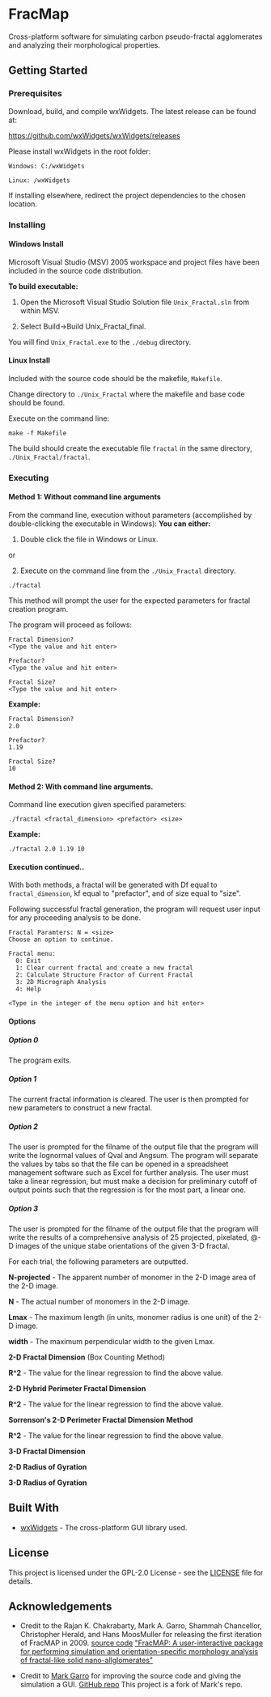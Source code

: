 # FracMap

Cross-platform software for simulating carbon pseudo-fractal agglomerates and analyzing their morphological properties.

## Getting Started

### Prerequisites

Download, build, and compile wxWidgets. The latest release can be found at:

https://github.com/wxWidgets/wxWidgets/releases


Please install wxWidgets in the root folder:

    Windows: C:/wxWidgets

    Linux: /wxWidgets

If installing elsewhere, redirect the project dependencies to the chosen location.

### Installing

#### Windows Install

Microsoft Visual Studio (MSV) 2005 workspace and project files have been included in
the source code distribution.

**To build executable:**

1) Open the Microsoft Visual Studio Solution file `Unix_Fractal.sln` from within MSV.

2) Select Build->Build Unix_Fractal_final.

You will find `Unix_Fractal.exe` to the `./debug` directory.

#### Linux Install

Included with the source code should be the makefile, `Makefile`.

Change directory to `./Unix_Fractal` where the makefile and base code should be found.

Execute on the command line:

```
make -f Makefile
```

The build should create the executable file `fractal` in the same directory, `./Unix_Fractal/fractal`.

### Executing

#### Method 1: Without command line arguments

From the command line, execution without parameters (accomplished by double-clicking the executable in Windows):
**You can either:**

1) Double click the file in Windows or Linux.

or

2) Execute on the command line from the `./Unix_Fractal` directory.

```
./fractal
```

This method will prompt the user for the expected parameters for fractal creation program.

The program will proceed as follows:

```
Fractal Dimension?
<Type the value and hit enter>

Prefactor?
<Type the value and hit enter>

Fractal Size?
<Type the value and hit enter>
```

**Example:**
```
Fractal Dimension?
2.0

Prefactor?
1.19

Fractal Size?
10
```

#### Method 2: With command line arguments.

Command line execution given specified parameters:

```
./fractal <fractal_dimension> <prefactor> <size>
```

**Example:**
```
./fractal 2.0 1.19 10
```

#### Execution continued..

With both methods, a fractal will be generated with Df equal to `fractal_dimension`,
kf equal to "prefactor", and of size equal to "size".

Following successful fractal generation, the program will request user input for any
proceeding analysis to be done.

```
Fractal Paramters: N = <size>
Choose an option to continue.

Fractal menu:
  0: Exit
  1: Clear current fractal and create a new fractal
  2: Calculate Structure Fractor of Current Fractal
  3: 2D Micrograph Analysis
  4: Help

<Type in the integer of the menu option and hit enter>
```

#### Options

##### Option 0

The program exits.

##### Option 1

The current fractal information is cleared. The user is then prompted for new parameters to construct a new fractal.

##### Option 2

The user is prompted for the filname of the output file that the program will write the lognormal values of Qval and Angsum. The program will separate the values by tabs so that the file can be opened in a spreadsheet management software such as Excel for further analysis. The user must take a linear regression, but must make a decision for preliminary cutoff of output points such that the regression is for the most part, a linear one.

##### Option 3

The user is prompted for the filname of the output file that the program will write the results of a comprehensive analysis of 25 projected, pixelated, @-D images of the unique stabe orientations of the given 3-D fractal.

For each trial, the following parameters are outputted.

**N-projected** - The apparent number of monomer in the 2-D image area of the 2-D image.

**N** - The actual number of monomers in the 2-D image.

**Lmax** - The maximum length (in units, monomer radius is one unit) of the 2-D image.

**width** - The maximum perpendicular width to the given Lmax.

**2-D Fractal Dimension** (Box Counting Method)

**R^2** - The value for the linear regression to find the above value.

**2-D Hybrid Perimeter Fractal Dimension**

**R^2** - The value for the linear regression to find the above value.

**Sorrenson's 2-D Perimeter Fractal Dimension Method**

**R^2** - The value for the linear regression to find the above value.

**3-D Fractal Dimension**

**2-D Radius of Gyration**

**3-D Radius of Gyration**

## Built With

* [wxWidgets](https://github.com/wxWidgets/wxWidgets) - The cross-platform GUI library used.

## License

This project is licensed under the GPL-2.0 License - see the [LICENSE](LICENSE) file for details.

## Acknowledgements

* Credit to the Rajan K. Chakrabarty, Mark A. Garro, Shammah Chancellor, Christopher Herald, and Hans MoosMuller for releasing the first iteration of FracMAP in 2009. [source code](http://cpc.cs.qub.ac.uk/summaries/AEDD_v1_0.html) ["FracMAP: A user-interactive package for performing simulation and orientation-specific morphology analysis of fractal-like solid nano-allglomerates"](https://www.sciencedirect.com/science/article/pii/S0010465509000411?_rdoc=1&_fmt=high&_origin=gateway&_docanchor=&md5=b8429449ccfc9c30159a5f9aeaa92ffb)

* Credit to [Mark Garro](https://github.com/garromark) for improving the source code and giving the simulation a GUI. [GitHub repo](https://github.com/garromark/fracmap) This project is a fork of Mark's repo.
